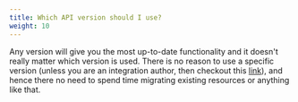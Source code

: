 ```yaml
---
title: Which API version should I use?
weight: 10
---
```


Any version will give you the most up-to-date functionality and it doesn't really matter which version is used. There is no reason to use a specific version (unless you are an integration author, then checkout this [link](https://istio.io/latest/docs/ops/integrations/)), and hence there no need to spend time migrating existing resources or anything like that.
